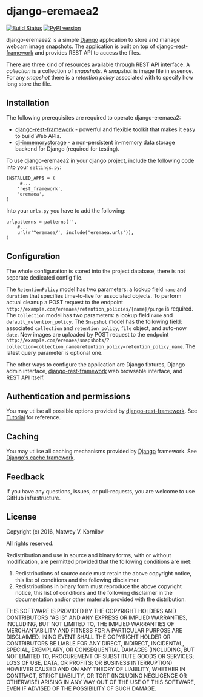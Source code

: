 # django-eremaea2

[![Build Status](https://github.com/matwey/django-eremaea2/actions/workflows/django.yml/badge.svg)](https://github.com/matwey/django-eremaea2/actions/workflows/django.yml)
[![PyPI version](https://badge.fury.io/py/django-eremaea2.svg)](https://badge.fury.io/py/django-eremaea2)

django-eremaea2 is a simple [Django] application to store and manage webcam image snapshots.
The application is built on top of [django-rest-framework] and provides REST API to access the files.

There are three kind of resources available through REST API interface.
A *collection* is a collection of *snapshots*.
A *snapshot* is image file in essence.
For any *snapshot* there is a *retention policy* associated with to specify how long store the file.

## Installation

The following prerequisites are required to operate django-eremaea2:
* [django-rest-framework] - powerful and flexible toolkit that makes it easy to build Web APIs.
* [dj-inmemorystorage] - a non-persistent in-memory data storage backend for Django (required for testing).

To use django-eremaea2 in your django project, include the following code into your ```settings.py```:
```
INSTALLED_APPS = (
     #...
    'rest_framework',
    'eremaea',
)
```

Into your ```urls.py``` you have to add the following:
```
urlpatterns = patterns('',
    #...
    url(r'^eremaea/', include('eremaea.urls')),
)
```

## Configuration
The whole configuration is stored into the project database, there is not separate dedicated config file.

The ```RetentionPolicy``` model has two parameters: a lookup field ```name``` and ```duration``` that specifies time-to-live for associated objects.
To perform actual cleanup a POST request to the endpoint ```http://example.com/eremaea/retention_policies/{name}/purge``` is required.
The ```Collection``` model has two parameters: a lookup field ```name``` and ```default_retention_policy```.
The ```Snapshot``` model has the following field: associated ```collection``` and ```retention_policy```, ```file``` object, and auto-now ```date```.
New images are uploaded by POST request to the endpoint ```http://example.com/eremaea/snapshots/?collection=collection_name&retention_policy=retention_policy_name```.
The latest query parameter is optional one.

The other ways to configure the application are Django fixtures, Django admin interface, [django-rest-framework] web browsable interface, and REST API itself.

## Authentication and permissions
You may utilise all possible options provided by [django-rest-framework]. See [Tutorial](http://www.django-rest-framework.org/tutorial/4-authentication-and-permissions/) for reference.

## Caching
You may utilise all caching mechanisms provided by [Django] framework. See [Django's cache framework](https://docs.djangoproject.com/en/dev/topics/cache/).

## Feedback
If you have any questions, issues, or pull-requests, you are welcome to use GitHub infrastructure.

## License

Copyright (c) 2016, Matwey V. Kornilov

All rights reserved.

Redistribution and use in source and binary forms, with or without modification, are permitted provided that the following conditions are met:

1. Redistributions of source code must retain the above copyright notice, this list of conditions and the following disclaimer.
2. Redistributions in binary form must reproduce the above copyright notice, this list of conditions and the following disclaimer in the documentation and/or other materials provided with the distribution.

THIS SOFTWARE IS PROVIDED BY THE COPYRIGHT HOLDERS AND CONTRIBUTORS "AS IS" AND ANY EXPRESS OR IMPLIED WARRANTIES, INCLUDING, BUT NOT LIMITED TO, THE IMPLIED WARRANTIES OF MERCHANTABILITY AND FITNESS FOR A PARTICULAR PURPOSE ARE DISCLAIMED. IN NO EVENT SHALL THE COPYRIGHT HOLDER OR CONTRIBUTORS BE LIABLE FOR ANY DIRECT, INDIRECT, INCIDENTAL, SPECIAL, EXEMPLARY, OR CONSEQUENTIAL DAMAGES (INCLUDING, BUT NOT LIMITED TO, PROCUREMENT OF SUBSTITUTE GOODS OR SERVICES; LOSS OF USE, DATA, OR PROFITS; OR BUSINESS INTERRUPTION) HOWEVER CAUSED AND ON ANY THEORY OF LIABILITY, WHETHER IN CONTRACT, STRICT LIABILITY, OR TORT (INCLUDING NEGLIGENCE OR OTHERWISE) ARISING IN ANY WAY OUT OF THE USE OF THIS SOFTWARE, EVEN IF ADVISED OF THE POSSIBILITY OF SUCH DAMAGE.


[Django]:https://www.djangoproject.com/
[django-rest-framework]:http://www.django-rest-framework.org
[dj-inmemorystorage]:https://pypi.python.org/pypi/dj-inmemorystorage
